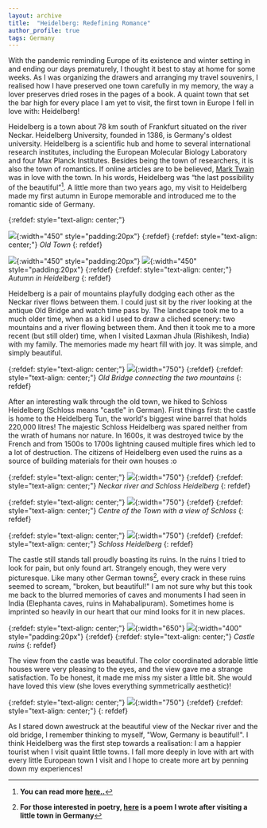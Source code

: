 ```yaml
---
layout: archive
title:  "Heidelberg: Redefining Romance"
author_profile: true
tags: Germany
---
```


With the pandemic reminding Europe of its existence and winter setting in and ending our days prematurely, I thought it best to stay at home for some weeks. As I was organizing the drawers and arranging my travel souvenirs, I realised how I have preserved one town carefully in my memory, the way a lover preserves dried roses in the pages of a book. A quaint town that set the bar high for every place I am yet to visit, the first town in Europe I fell in love with: Heidelberg!	

Heidelberg is a town about 78 km south of Frankfurt situated on the river Neckar. Heidelberg University, founded in 1386, is Germany's oldest university. Heidelberg is a scientific hub and home to several international research institutes, including the European Molecular Biology Laboratory and four Max Planck Institutes. Besides being the town of researchers, it is also the town of romantics. If online articles are to be believed, [Mark Twain](https://en.wikipedia.org/wiki/Mark_Twain) was in love with the town. In his words, Heidelberg was “the last possibility of the beautiful”[^1]. A little more than two years ago, my visit to Heidelberg made my first autumn in Europe memorable and introduced me to the romantic side of Germany.

{:refdef: style="text-align: center;"}

![](/images/Heidelberg11.jpg){:width="450" style="padding:20px"} 
{:refdef} 
{:refdef: style="text-align: center;"}
*Old Town*
{: refdef}

![](/images/Heidelberg8.jpg){:width="450" style="padding:20px"} 
![](/images/Heidelberg9.jpg){:width="450" style="padding:20px"} 
{:refdef} 
{:refdef: style="text-align: center;"}
*Autumn in Heidelberg*
{: refdef}

Heidelberg is a pair of mountains playfully dodging each other as the Neckar river flows between them. I could just sit by the river looking at the antique Old Bridge and watch time pass by. The landscape took me to a much older time, when as a kid I used to draw a cliched scenery: two mountains and a river flowing between them. And then it took me to a more recent (but still older) time, when I visited Laxman Jhula (Rishikesh, India) with my family. The memories made my heart fill with joy. It was simple, and simply beautiful.

{:refdef: style="text-align: center;"}
![](/images/Heidelberg3.jpg){:width="750"} 
{:refdef}
{:refdef: style="text-align: center;"}
*Old Bridge connecting the two mountains*
{: refdef}

After an interesting walk through the old town, we hiked to Schloss Heidelberg (Schloss means "castle" in German). First things first: the castle is home to the Heidelberg Tun, the world's biggest wine barrel that holds 220,000 litres! The majestic Schloss Heidelberg was spared neither from the wrath of humans nor nature. In 1600s, it was destroyed twice by the French and from 1500s to 1700s lightning caused multiple fires which led to a lot of destruction. The citizens of Heidelberg even used the ruins as a source of building materials for their own houses :o

{:refdef: style="text-align: center;"}
![](/images/Heidelberg2.jpg){:width="750"}
{:refdef}
{:refdef: style="text-align: center;"}
*Neckar river and Schloss Heidelberg*
{: refdef}


{:refdef: style="text-align: center;"}
![](/images/Heidelberg1.jpg){:width="750"} 
{:refdef}
{:refdef: style="text-align: center;"}
*Centre of the Town with a view of Schloss*
{: refdef}


{:refdef: style="text-align: center;"}
![](/images/Heidelberg4.jpg){:width="750"}
{:refdef}
{:refdef: style="text-align: center;"}
*Schloss Heidelberg*
{: refdef}

The castle still stands tall proudly boasting its ruins. In the ruins I tried to look for pain, but only found art. Strangely enough, they were very picturesque. Like many other German towns[^2], every crack in these ruins seemed to scream, "broken, but beautiful!" I am not sure why but this took me back to the blurred memories of caves and monuments I had seen in India (Elephanta caves, ruins in Mahabalipuram). Sometimes home is imprinted so heavily in our heart that our mind looks for it in new places.

{:refdef: style="text-align: center;"}
![](/images/Heidelberg6.jpg){:width="650"}
![](/images/Heidelberg10.jpg){:width="400" style="padding:20px"} 
{:refdef}
{:refdef: style="text-align: center;"}
*Castle ruins*
{: refdef}

The view from the castle was beautiful. The color coordinated adorable little houses were very pleasing to the eyes, and the view gave me a strange satisfaction. To be honest, it made me miss my sister a little bit. She would have loved this view (she loves everything symmetrically aesthetic)!

{:refdef: style="text-align: center;"}
![](/images/Heidelberg5.jpg){:width="750"}
{:refdef}
{:refdef: style="text-align: center;"}
{: refdef}

As I stared down awestruck at the beautiful view of the Neckar river and the old bridge, I remember thinking to myself, "Wow, Germany is beautiful!". I think Heidelberg was the first step towards a realisation: I am a happier tourist when I visit quaint little towns. I fall more deeply in love with art with every little European town I visit and I hope to create more art by penning down my experiences!

[^1]: **You can read more [here..](https://www.nytimes.com/2016/08/21/travel/mark-twain-heidelberg-germany.html)**

[^2]: **For those interested in poetry, [here](https://allpoetry.com/poem/16128160-Antique-by-Mugdhak) is a poem I wrote after visiting a little town in Germany**